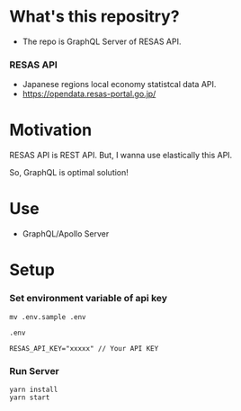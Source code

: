 # What's this repositry?
- The repo is GraphQL Server of RESAS API.

### RESAS API
- Japanese regions local economy statistcal data API.
- https://opendata.resas-portal.go.jp/

# Motivation
RESAS API is REST API. But, I wanna use elastically this API.

So, GraphQL is optimal solution!

# Use
- GraphQL/Apollo Server

# Setup

### Set environment variable of api key

```
mv .env.sample .env
```

`.env`

```
RESAS_API_KEY="xxxxx" // Your API KEY
```

### Run Server

```
yarn install
yarn start
```
